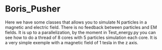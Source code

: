 # Boris_Pusher

Here we have some classes that allows you to simulate N particles in a magnetic and electric field. There is no feedback between particles and EM fields. It is up to a parallelization, by the moment in Test_energy.py you can see how to do a thread of 8 cores with 5 particles simulation each core. It is a very simple exemple with a magnetic field of 1 tesla in the z axis.
